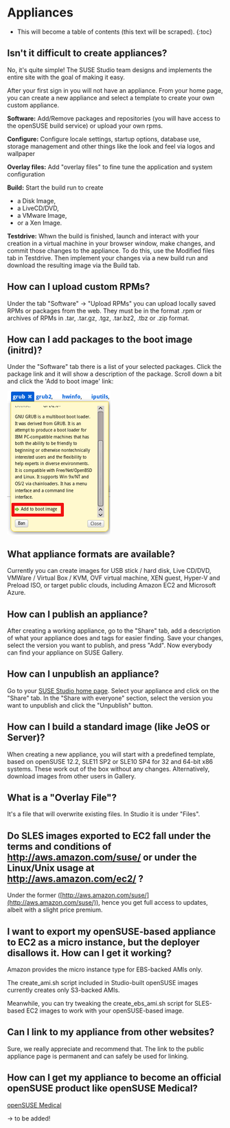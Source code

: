 # Appliances

* This will become a table of contents (this text will be scraped).
{:toc}

## Isn't it difficult to create appliances?

No, it's quite simple! The SUSE Studio team designs and implements the
entire site with the goal of making it easy.

After your first sign in you will not have an appliance. From your home
page, you can create a new appliance and select a template to create
your own custom appliance.

**Software:** Add/Remove packages and repositories (you will have access
to the openSUSE build service) or upload your own rpms.

**Configure:** Configure locale settings, startup options, database use,
storage management and other things like the look and feel via logos and
wallpaper

**Overlay files:** Add "overlay files" to fine tune the application and
system configuration

**Build:** Start the build run to create
+ a Disk Image,
+ a LiveCD/DVD,
+ a VMware Image,
+ or a Xen Image. 

**Testdrive:** Whwn the build is finished, launch and interact with your
creation in a virtual machine in your browser window, make changes, and
commit those changes to the appliance. To do this, use the Modified
files tab in Testdrive.
Then implement your changes via a new build run and download the
resulting image via the Build tab.


## How can I upload custom RPMs?

Under the tab "Software" &rarr; "Upload RPMs" you can upload locally saved
RPMs or packages from the web. They must be in the format .rpm or
archives of RPMs in .tar, .tar.gz, .tgz, .tar.bz2, .tbz or .zip format.


## How can I add packages to the boot image (initrd)?

Under the "Software" tab there is a list of your selected packages. 
Click the package link and it will show a description of the package.
Scroll down a bit and click the 'Add to boot image' link:
   
![Link to add a package to boot image](bootincludeflag.png)


## What appliance formats are available?

Currently you can create images for USB stick / hard disk, Live
CD/DVD, VMWare / Virtual Box / KVM, OVF virtual machine, XEN guest, Hyper-V and
Preload ISO, or target public clouds, including Amazon EC2 and Microsoft Azure.


## How can I publish an appliance?

After creating a working appliance, go to the "Share" tab, add a
description of what your appliance does and tags for easier finding. Save
your changes, select the version you want to publish, and press
"Add". Now everybody can find your appliance on SUSE Gallery.


## How can I unpublish an appliance?

Go to your [SUSE Studio home page](http://susestudio.com/home). Select your appliance
and click on the "Share" tab. In the "Share with everyone" section,
select the version you want to unpublish and click the "Unpublish"
button.


## How can I build a standard image (like JeOS or Server)?

When creating a new appliance, you will start with a predefined template, 
based on openSUSE 12.2, SLE11 SP2 or SLE10 SP4 for 32 and 64-bit x86 systems.
These work out of the box without any changes. Alternatively, download images
from other users in Gallery.


## What is a "Overlay File"?

It's a file that will overwrite existing files. In Studio it is under
"Files".


## Do SLES images exported to EC2 fall under the terms and conditions of http://aws.amazon.com/suse/  or under the Linux/Unix usage at http://aws.amazon.com/ec2/ ?

Under the former
([http://aws.amazon.com/suse/](http://aws.amazon.com/suse/)), hence you
get full access to updates, albeit with a slight price premium.


## I want to export my openSUSE-based appliance to EC2 as a micro instance, but the deployer disallows it. How can I get it working?

Amazon provides the micro instance type for EBS-backed AMIs only.

The create_ami.sh script included in Studio-built openSUSE images
currently creates only S3-backed AMIs.

Meanwhile, you can try tweaking the create_ebs_ami.sh script for SLES-based EC2 images to work with your openSUSE-based image.


## Can I link to my appliance from other websites?

Sure, we really appreciate and recommend that. The link to the public
appliance page is permanent and can safely be used for linking.


## How can I get my appliance to become an official openSUSE product like openSUSE Medical?

[openSUSE Medical](http://en.opensuse.org/Portal:Medical)

-> to be added!
